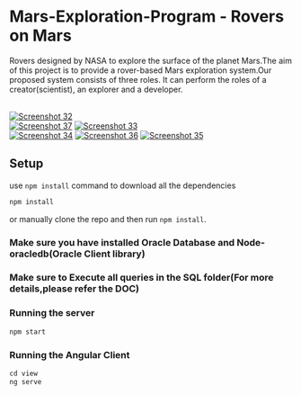 # Mars-Exploration-Program - Rovers on Mars
Rovers designed by NASA to explore the surface of the planet Mars.The aim of this project is to provide a rover-based Mars exploration system.Our proposed system consists of three roles. It can perform the roles of a creator(scientist), an explorer and a developer.

<br/>
<a href="https://ibb.co/d7MFeU"><img src="https://preview.ibb.co/mDTveU/Screenshot_32.png" alt="Screenshot 32" border="0" /></a>
<br>
<a href="https://ibb.co/fmCozU"><img src="https://preview.ibb.co/mLiveU/Screenshot_37.png" alt="Screenshot 37" border="0" /></a>
<a href="https://ibb.co/cfAmm9"><img src="https://thumb.ibb.co/cfAmm9/Screenshot_33.png" alt="Screenshot 33" border="0" /></a>
<br>
<a href="https://ibb.co/m7HXR9"><img src="https://thumb.ibb.co/m7HXR9/Screenshot_34.png" alt="Screenshot 34" border="0" /></a>
<a href="https://ibb.co/kYeqDp"><img src="https://thumb.ibb.co/kYeqDp/Screenshot_36.png" alt="Screenshot 36" border="0" /></a>
<a href="https://ibb.co/nAZqDp"><img src="https://thumb.ibb.co/nAZqDp/Screenshot_35.png" alt="Screenshot 35" border="0" /></a>
</br>

## Setup

use `npm install` command to download all the dependencies

```bash
npm install
```

or manually clone the repo and then run `npm install`.

###  Make sure you have installed Oracle Database and Node-oracledb(Oracle Client library)

###  Make sure to Execute all queries in the SQL folder(For more details,please refer the DOC)

### Running the server

```js
npm start
```

### Running the Angular Client

```js
cd view
ng serve
```
